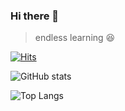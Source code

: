 ### Hi there 👋
> endless learning 😆

[![Hits](https://hits.seeyoufarm.com/api/count/incr/badge.svg?url=https%3A%2F%2Fgithub.com%2FAppledayz%2FAppledayz&count_bg=%2379C83D&title_bg=%23555555&icon=&icon_color=%23E7E7E7&title=hits&edge_flat=false)](https://hits.seeyoufarm.com)

![GitHub stats](https://github-readme-stats.vercel.app/api?username=Appledayz&show_icons=true&theme=radical)

![Top Langs](https://github-readme-stats.vercel.app/api/top-langs/?username=Appledayz&layout=compact&theme=radical)

<!--
**Appledayz/Appledayz** is a ✨ _special_ ✨ repository because its `README.md` (this file) appears on your GitHub profile.

Here are some ideas to get you started:

- 🔭 I’m currently working on ...
- 🌱 I’m currently learning ...
- 👯 I’m looking to collaborate on ...
- 🤔 I’m looking for help with ...
- 💬 Ask me about ...
- 📫 How to reach me: ...
- 😄 Pronouns: ...
- ⚡ Fun fact: ...
-->
